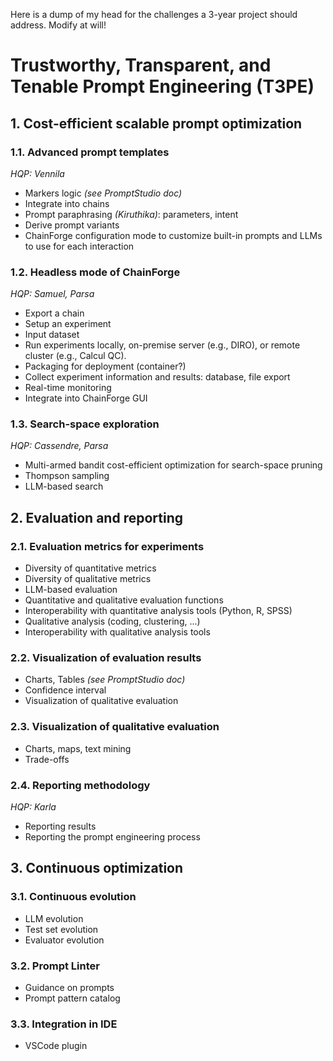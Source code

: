 Here is a dump of my head for the challenges a 3-year project should address. Modify at will!

# Trustworthy, Transparent, and Tenable Prompt Engineering (T3PE)

## 1. Cost-efficient scalable prompt optimization
### 1.1. Advanced prompt templates
*HQP: Vennila*
- Markers logic *(see PromptStudio doc)*
- Integrate into chains
- Prompt paraphrasing *(Kiruthika)*: parameters, intent
- Derive prompt variants
- ChainForge configuration mode to customize built-in prompts and LLMs to use for each interaction

### 1.2. Headless mode of ChainForge
*HQP: Samuel, Parsa*
- Export a chain
- Setup an experiment
- Input dataset
- Run experiments locally, on-premise server (e.g., DIRO), or remote cluster (e.g., Calcul QC).
- Packaging for deployment (container?)
- Collect experiment information and results: database, file export
- Real-time monitoring
- Integrate into ChainForge GUI

### 1.3. Search-space exploration
*HQP: Cassendre, Parsa*
- Multi-armed bandit cost-efficient optimization for search-space pruning
- Thompson sampling
- LLM-based search

## 2. Evaluation and reporting
### 2.1. Evaluation metrics for experiments
- Diversity of quantitative metrics
- Diversity of qualitative metrics
- LLM-based evaluation
- Quantitative and qualitative evaluation functions
- Interoperability with quantitative analysis tools (Python, R, SPSS)
- Qualitative analysis (coding, clustering, ...)
- Interoperability with qualitative analysis tools

### 2.2. Visualization of evaluation results
- Charts, Tables *(see PromptStudio doc)*
- Confidence interval
- Visualization of qualitative evaluation

### 2.3. Visualization of qualitative evaluation
- Charts, maps, text mining
- Trade-offs

### 2.4. Reporting methodology
*HQP: Karla*
- Reporting results
- Reporting the prompt engineering process

## 3. Continuous optimization
### 3.1. Continuous evolution
- LLM evolution
- Test set evolution
- Evaluator evolution

### 3.2. Prompt Linter
- Guidance on prompts
- Prompt pattern catalog

### 3.3. Integration in IDE
- VSCode plugin
